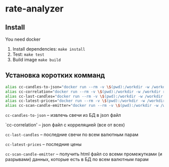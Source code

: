 # rate-analyzer

## Install

You need docker

1. Install dependencies: `make install`
2. Test: `make test`
3. Build image `make build`

## Установка коротких комманд

```bash
alias cc-candles-to-json="docker run --rm -v \$(pwd):/workdir -w /workdir registry.gitlab.com/coincorp/rate-analyzer:latest /app/bin/candles-to-json.php"
alias cc-correlation="docker run --rm -v \$(pwd):/workdir -w /workdir registry.gitlab.com/coincorp/rate-analyzer:latest /app/bin/correlation.php"
alias cc-last-candles="docker run --rm -v \$(pwd):/workdir -w /workdir registry.gitlab.com/coincorp/rate-analyzer:latest /app/bin/last-candles.php"
alias cc-latest-prices="docker run --rm -v \$(pwd):/workdir -w /workdir registry.gitlab.com/coincorp/rate-analyzer:latest /app/bin/print-latest-prices.php"
alias cc-scan-candle-emitter="docker run --rm -v \$(pwd):/workdir -w /workdir registry.gitlab.com/coincorp/rate-analyzer:latest /app/bin/scan-candle-emitter.php"
```

`cc-candles-to-json` – извлечь свечи из БД в json файл

`cc-correlation' – json файл с корреляцией (все от всех)

`cc-last-candles` – последние свечи по всем валютным парам

`cc-latest-prices` – последние цены

`cc-scan-candle-emitter` – получить html файл со всеми промежутками (и разрывами) данных, которые есть в БД по всем валютным парам